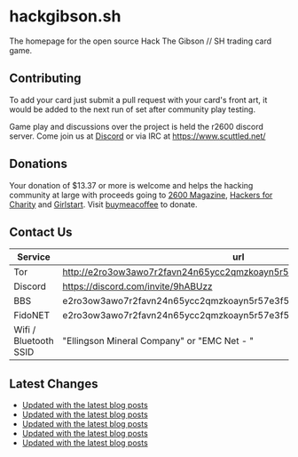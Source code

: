 # hackgibson.sh
The homepage for the open source Hack The Gibson // SH trading card game.


## Contributing

To add your card just submit a pull request with your card's front art, it would be added to the next run of set after community play testing.

Game play and discussions over the project is held the r2600 discord server. Come join us at [Discord](https://discord.com/invite/9hABUzz) or via IRC at https://www.scuttled.net/


## Donations

Your donation of $13.37 or more is welcome and helps the hacking community at large with proceeds going to [2600 Magazine](https://2600.com/), [Hackers for Charity](https://hackersforcharity.org) and [Girlstart](https://girlstart.org).  Visit [buymeacoffee](https://www.buymeacoffee.com/hackgibson.sh) to donate.


## Contact Us

Service | url
-|-
Tor | http://e2ro3ow3awo7r2favn24n65ycc2qmzkoayn5r57e3f56nvjwdcgg32ad.onion
Discord | https://discord.com/invite/9hABUzz
BBS | e2ro3ow3awo7r2favn24n65ycc2qmzkoayn5r57e3f56nvjwdcgg32ad.onion:23
FidoNET | e2ro3ow3awo7r2favn24n65ycc2qmzkoayn5r57e3f56nvjwdcgg32ad.onion:24554
Wifi / Bluetooth SSID | "Ellingson Mineral Company" or "EMC Net - <fidonet address>"

## Latest Changes
<!-- BLOG-POST-LIST:START -->
- [Updated with the latest blog posts](https://github.com/DFW2600/hackgibson.sh/commit/08bce4755b6112a7a31f4cf2e3e27fb1b1ec94b2)
- [Updated with the latest blog posts](https://github.com/DFW2600/hackgibson.sh/commit/f109920e44075f6c8e8da0c6a0d74cb050aeb6f6)
- [Updated with the latest blog posts](https://github.com/DFW2600/hackgibson.sh/commit/75e9e731eb889e0a9eea46044509714ddbe32983)
- [Updated with the latest blog posts](https://github.com/DFW2600/hackgibson.sh/commit/f7ea028a4a8d06fe2984ebfd565f58c279a76d7c)
- [Updated with the latest blog posts](https://github.com/DFW2600/hackgibson.sh/commit/c272f1f2eb8aa0975cca4db886f642a18079e9ce)
<!-- BLOG-POST-LIST:END -->
